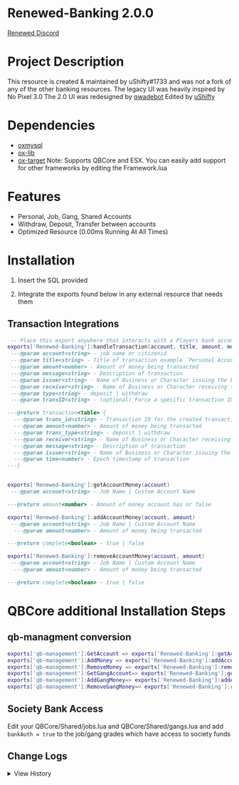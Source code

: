 # Renewed-Banking 2.0.0
[Renewed Discord](https://discord.gg/P3RMrbwA8n)

# Project Description
This resource is created & maintained by uShifty#1733 and was not a fork of any of the other banking resources.
The legacy UI was heavily inspired by No Pixel 3.0
The 2.0 UI was redesigned by [qwadebot](https://github.com/qw-scripts) Edited by [uShifty](https://github.com/uShifty)


# Dependencies
* [oxmysql](https://github.com/overextended/oxmysql)
* [ox-lib](https://github.com/overextended/ox_lib)
* [ox-target](https://github.com/overextended/ox_target)
Note: Supports QBCore and ESX. You can easily add support for other frameworks by editing the Framework.lua
 
# Features
* Personal, Job, Gang, Shared Accounts
* Withdraw, Deposit, Transfer between accounts
* Optimized Resource (0.00ms Running At All Times)

# Installation

1) Insert the SQL provided

2) Integrate the exports found below in any external resource that needs them
 
## Transaction Integrations

```lua
 -- Place this export anywhere that interacts with a Players bank account. (Where it adds or removes money from bank)
exports['Renewed-Banking']:handleTransaction(account, title, amount, message, issuer, receiver, type, transID)
 ---@param account<string> - job name or citizenid
 ---@param title<string> - Title of transaction example `Personal Account / ${Player.PlayerData.citizenid}`
 ---@param amount<number> - Amount of money being transacted
 ---@param message<string> - Description of transaction
 ---@param issuer<string> - Name of Business or Character issuing the bill
 ---@param receiver<string> - Name of Business or Character receiving the bill
 ---@param type<string> - deposit | withdraw
 ---@param transID<string> - (optional) Force a specific transaction ID instead of generating one.

---@return transaction<table> {
  ---@param trans_id<string> - Transaction ID for the created transaction
  ---@param amount<number> - Amount of money being transacted
  ---@param trans_type<string> - deposit | withdraw
  ---@param receiver<string> - Name of Business or Character receiving the bill
  ---@param message<string> - Description of transaction
  ---@param issuer<string> - Name of Business or Character issuing the bill
  ---@param time<number> - Epoch timestamp of transaction
---}


exports['Renewed-Banking']:getAccountMoney(account)
 ---@param account<string> - Job Name | Custom Account Name

---@return amount<number> - Amount of money account has or false

exports['Renewed-Banking']:addAccountMoney(account, amount)
 ---@param account<string> - Job Name | Custom Account Name
  ---@param amount<number> - Amount of money being transacted

---@return complete<boolean> - true | false

exports['Renewed-Banking']:removeAccountMoney(account, amount)
 ---@param account<string> - Job Name | Custom Account Name
  ---@param amount<number> - Amount of money being transacted

---@return complete<boolean> - true | false
```

# QBCore additional Installation Steps 
## qb-managment conversion
```lua
exports['qb-management']:GetAccount => exports['Renewed-Banking']:getAccountMoney
exports['qb-management']:AddMoney => exports['Renewed-Banking']:addAccountMoney
exports['qb-management']:RemoveMoney => exports['Renewed-Banking']:removeAccountMoney
exports['qb-management']:GetGangAccount=> exports['Renewed-Banking']:getAccountMoney
exports['qb-management']:AddGangMoney=> exports['Renewed-Banking']:addAccountMoney
exports['qb-management']:RemoveGangMoney=> exports['Renewed-Banking']:removeAccountMoney
```
## Society Bank Access
Edit your QBCore/Shared/jobs.lua and QBCore/Shared/gangs.lua and add `bankAuth = true` to the job/gang grades which have access to society funds


 ## Change Logs
<details>
 <summary>View History</summary>

 V2.0.0
 ```
 New UI Design
 ESX Support Added
 QB Dependacies switched to OX
 Massive server side optimizations
 Rework inital codebase
 Delete created accounts
 ```
 
 V1.0.5
 ```
 Fix OX integration being ATM only
 Added Renewed Phones MultiJob Support (Enable in config)
 Fix onResourceStop errors for QB target users
 Fixed a couple Account Menu bugs from 1.0.4 OX integration
 Slight client side cleanup
 Fix exploit allowing players to highjack sub accounts
 ```
 
 v1.0.4
 ```
 Add server export to get an accounts transactions.
 Add /givecash command
 Added ox lib and target support
 ```
 
 V1.0.3
 ```
 Fixes the default message when no message is provided when transferring
 Added Bank Checks for those who dont like to configure their QBCore
 Added a check to ensure player cache exists
 Fixed bug with shared accounts and entering a negative value
 ```
 
 V1.0.2
 ```
 Added Gangs To SQL
 Disabled Deposit At ATM Machines
 Fix Error "Form Submission Canceled"
 QBCore Locale System Implementation
 Implemented Translations To UI (No Need To Edit UI Anymore)
 Fix Balance & Transactions Update
 Fix Transaction Default Message
 ```

 V1.0.1
 ```
 Added Banking Blips
 ```
</details>
